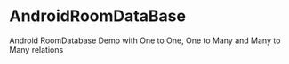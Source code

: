 # AndroidRoomDataBase
Android RoomDatabase Demo with One to One, One to Many and Many to Many relations
